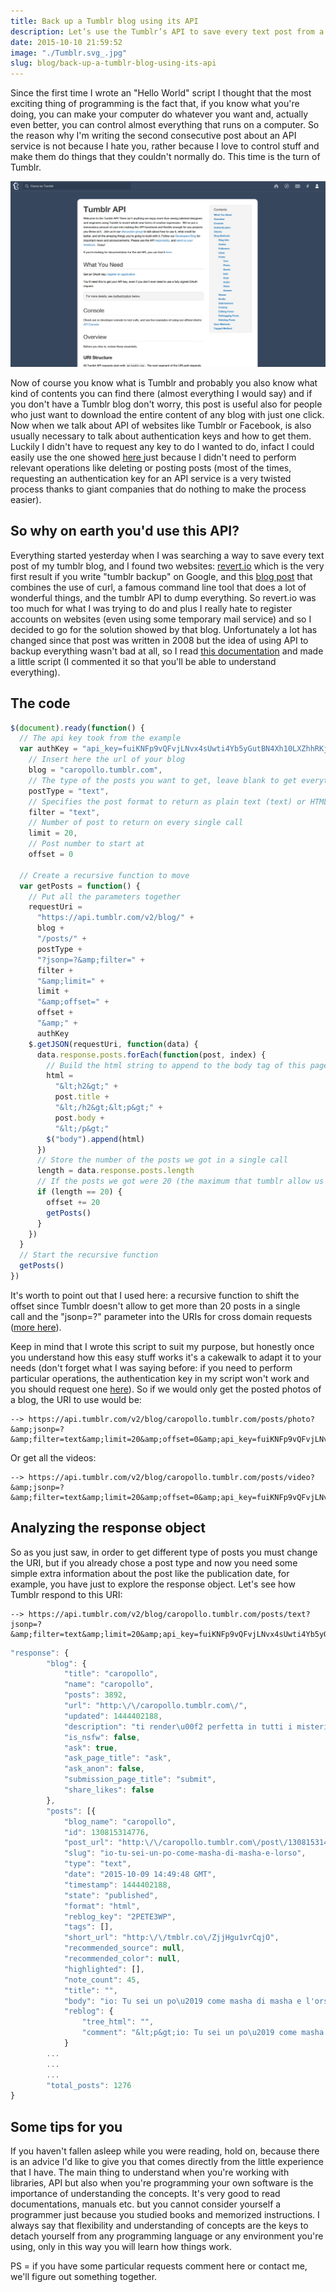 ```yaml
---
title: Back up a Tumblr blog using its API
description: Let’s use the Tumblr’s API to save every text post from a specified blog.
date: 2015-10-10 21:59:52
image: "./Tumblr.svg_.jpg"
slug: blog/back-up-a-tumblr-blog-using-its-api
---
```


Since the first time I wrote an "Hello World" script I thought that the most exciting thing of programming is the fact that, if you know what you're doing, you can make your computer do whatever you want and, actually even better, you can control almost everything that runs on a computer. So the reason why I'm writing the second consecutive post about an API service is not because I hate you, rather because I love to control stuff and make them do things that they couldn't normally do. This time is the turn of Tumblr.

![Tumblr API Website](./Tumblr-API-Website.jpg)

Now of course you know what is Tumblr and probably you also know what kind of contents you can find there (almost everything I would say) and if you don't have a Tumblr blog don't worry, this post is useful also for people who just want to download the entire content of any blog with just one click.
Now when we talk about API of websites like Tumblr or Facebook, is also usually necessary to talk about authentication keys and how to get them. Luckily I didn't have to request any key to do I wanted to do, infact I could easily use the one showed [here ](https://www.tumblr.com/docs/en/api/v2)just because I didn't need to perform relevant operations like deleting or posting posts (most of the times, requesting an authentication key for an API service is a very twisted process thanks to giant companies that do nothing to make the process easier).

## So why on earth you'd use this API?

Everything started yesterday when I was searching a way to save every text post of my tumblr blog, and I found two websites: [revert.io](https://revert.io/apps/tumblr) which is the very first result if you write "tumblr backup" on Google, and this [blog post](http://www.webmonkey.com/2008/10/simple_ways_to_back_up_your_tumblr_blog/) that combines the use of curl, a famous command line tool that does a lot of wonderful things, and the tumblr API to dump everything.
So revert.io was too much for what I was trying to do and plus I really hate to register accounts on websites (even using some temporary mail service) and so I decided to go for the solution showed by that blog. Unfortunately a lot has changed since that post was written in 2008 but the idea of using API to backup everything wasn't bad at all, so I read [this documentation](https://www.tumblr.com/docs/en/api/v2) and made a little script (I commented it so that you'll be able to understand everything).

## The code

```javascript
$(document).ready(function() {
  // The api key took from the example
  var authKey = "api_key=fuiKNFp9vQFvjLNvx4sUwti4Yb5yGutBN4Xh10LXZhhRKjWlV4",
    // Insert here the url of your blog
    blog = "caropollo.tumblr.com",
    // The type of the posts you want to get, leave blank to get everything
    postType = "text",
    // Specifies the post format to return as plain text (text) or HTML/Markdown (raw)
    filter = "text",
    // Number of post to return on every single call
    limit = 20,
    // Post number to start at
    offset = 0

  // Create a recursive function to move
  var getPosts = function() {
    // Put all the parameters together
    requestUri =
      "https://api.tumblr.com/v2/blog/" +
      blog +
      "/posts/" +
      postType +
      "?jsonp=?&amp;filter=" +
      filter +
      "&amp;limit=" +
      limit +
      "&amp;offset=" +
      offset +
      "&amp;" +
      authKey
    $.getJSON(requestUri, function(data) {
      data.response.posts.forEach(function(post, index) {
        // Build the html string to append to the body tag of this page
        html =
          "&lt;h2&gt;" +
          post.title +
          "&lt;/h2&gt;&lt;p&gt;" +
          post.body +
          "&lt;/p&gt;"
        $("body").append(html)
      })
      // Store the number of the posts we got in a single call
      length = data.response.posts.length
      // If the posts we got were 20 (the maximum that tumblr allow us to get through the limit parameter) we increment the offset and call the function one more time
      if (length == 20) {
        offset += 20
        getPosts()
      }
    })
  }
  // Start the recursive function
  getPosts()
})
```

It's worth to point out that I used here: a recursive function to shift the offset since Tumblr doesn't allow to get more than 20 posts in a single call and the "jsonp=?" parameter into the URIs for cross domain requests ([more here](http://www.html.it/articoli/jsonp-e-le-richieste-cross-domain-1/)).

Keep in mind that I wrote this script to suit my purpose, but honestly once you understand how this easy stuff works it's a cakewalk to adapt it to your needs (don't forget what I was saying before: if you need to perform particular operations, the authentication key in my script won't work and you should request one [here](https://www.tumblr.com/oauth/apps)).
So if we would only get the posted photos of a blog, the URI to use would be:

```
--> https://api.tumblr.com/v2/blog/caropollo.tumblr.com/posts/photo?&amp;jsonp=?&amp;filter=text&amp;limit=20&amp;offset=0&amp;api_key=fuiKNFp9vQFvjLNvx4sUwti4Yb5yGutBN4Xh10LXZhhRKjWlV4
```

Or get all the videos:

```
--> https://api.tumblr.com/v2/blog/caropollo.tumblr.com/posts/video?&amp;jsonp=?&amp;filter=text&amp;limit=20&amp;offset=0&amp;api_key=fuiKNFp9vQFvjLNvx4sUwti4Yb5yGutBN4Xh10LXZhhRKjWlV4
```

## Analyzing the response object

So as you just saw, in order to get different type of posts you must change the URI, but if you already chose a post type and now you need some simple extra information about the post like the publication date, for example, you have just to explore the response object. Let's see how Tumblr respond to this URI:

```
--> https://api.tumblr.com/v2/blog/caropollo.tumblr.com/posts/text?jsonp=?&amp;filter=text&amp;limit=20&amp;api_key=fuiKNFp9vQFvjLNvx4sUwti4Yb5yGutBN4Xh10LXZhhRKjWlV4
```

```javascript
"response": {
        "blog": {
            "title": "caropollo",
            "name": "caropollo",
            "posts": 3892,
            "url": "http:\/\/caropollo.tumblr.com\/",
            "updated": 1444402188,
            "description": "ti render\u00f2 perfetta in tutti i misteri di quelli dell'alto",
            "is_nsfw": false,
            "ask": true,
            "ask_page_title": "ask",
            "ask_anon": false,
            "submission_page_title": "submit",
            "share_likes": false
        },
        "posts": [{
            "blog_name": "caropollo",
            "id": 130815314776,
            "post_url": "http:\/\/caropollo.tumblr.com\/post\/130815314776\/io-tu-sei-un-po-come-masha-di-masha-e-lorso",
            "slug": "io-tu-sei-un-po-come-masha-di-masha-e-lorso",
            "type": "text",
            "date": "2015-10-09 14:49:48 GMT",
            "timestamp": 1444402188,
            "state": "published",
            "format": "html",
            "reblog_key": "2PETE3WP",
            "tags": [],
            "short_url": "http:\/\/tmblr.co\/ZjjHgu1vrCqjO",
            "recommended_source": null,
            "recommended_color": null,
            "highlighted": [],
            "note_count": 45,
            "title": "",
            "body": "io: Tu sei un po\u2019 come masha di masha e l'orso \n\nnipote piccola: Perch\u00e9 \n\nio: Perch\u00e9 sei un po\u2019 monella come lei \n\nnipote piccola: Non \u00e8 vero io sono un angioletto! Non dirlo pi\u00f9 o ti tiro un pugno in faccia",
            "reblog": {
                "tree_html": "",
                "comment": "&lt;p&gt;io: Tu sei un po\u2019 come masha di masha e l'orso \n\nnipote piccola: Perch\u00e9 \n\nio: Perch\u00e9 sei un po\u2019 monella come lei \n\nnipote piccola: Non \u00e8 vero io sono un angioletto! Non dirlo pi\u00f9 o ti tiro un pugno in faccia&lt;\/p&gt;"
            }
        ...
        ...
        ...
        "total_posts": 1276
}
```

## Some tips for you

If you haven't fallen asleep while you were reading, hold on, because there is an advice I'd like to give you that comes directly from the little experience that I have.
The main thing to understand when you're working with libraries, API but also when you're programming your own software is the importance of understanding the concepts. It's very good to read documentations, manuals etc. but you cannot consider yourself a programmer just because you studied books and memorized instructions.
I always say that flexibility and understanding of concepts are the keys to detach yourself from any programming language or any environment you're using, only in this way you will learn how things work.

PS = if you have some particular requests comment here or contact me, we'll figure out something together.
